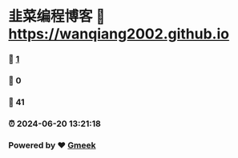# 韭菜编程博客 :link: https://wanqiang2002.github.io 
### :page_facing_up: [1](https://wanqiang2002.github.io/tag.html) 
### :speech_balloon: 0 
### :hibiscus: 41 
### :alarm_clock: 2024-06-20 13:21:18 
### Powered by :heart: [Gmeek](https://github.com/Meekdai/Gmeek)
